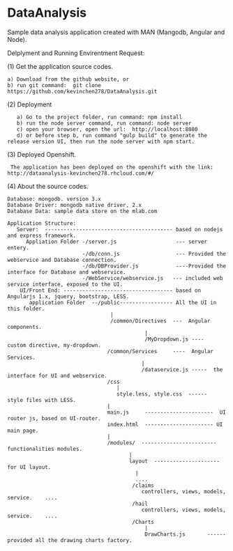 # DataAnalysis
Sample data analysis application created with MAN (Mangodb, Angular and Node).



Delplyment and Running Envirentment Request:

(1) Get the application source codes.

    a) Download from the github website, or
    b) run git command:  git clone https://github.com/kevinchen278/DataAnalysis.git

(2) Deployment

       a) Go to the project folder, run command: npm install
       b) run the node server command, run command: node server
       c) open your browser, open the url:  http://localhost:8080
       d) or before step b, run command "gulp build" to generate the release version UI, then run the node server with npm start.

(3) Deployed Openshift.

     The application has been deployed on the openshift with the link: http://dataanalysis-kevinchen278.rhcloud.com/#/
   
(4) About the source codes.

    Database: mongodb. version 3.x
    Database Driver: mongodb native driver, 2.x
    Database Data: sample data store on the mlab.com
    
    Application Structure: 
       Server:  ----------------------------------------- based on nodejs and express framework.
          Appliation Folder -/server.js                   --- server entery.
                            -/db/conn.js                  --- Provided the webservice and Database connection.
                            -/db/DBProvider.js            ----Provided the interface for Database and webservice.
                            -/WebService/webservice.js   --- included web service interface, exposed to the UI.
        UI/Front End: ----------------------------------- based on Angularjs 1.x, jquery, bootstrap, LESS.
           application Folder  --/public----------------- All the UI in this folder.
                                     |
                                     /common/Directives  ---  Angular components.
                                                |   
                                                /MyDropdown.js ----  custom directive, my-dropdown.
                                    /common/Services     ----  Angular Services.
                                               |
                                               /dataservice.js -----  the interface for UI and webservice.
                                    /css
                                       |
                                       style.less, style.css  ------  style files with LESS.
                                    |
                                    main.js     ----------------------  UI router js, based on UI-router.
                                    index.html  ---------------------- UI main page.
                                    |
                                    /modules/  ------------------------ functionalities modules.
                                           |
                                           layout  --------------------- for UI layout.
                                             |
                                             ....
                                            /claims
                                               controllers, views, models, service.    ....
                                            /hail
                                               controllers, views, models, service.    ....
                                            /Charts
                                                |
                                                DrawCharts.js       ------ provided all the drawing charts factory.
                                                

       
       
         
    
    
   
   



    
